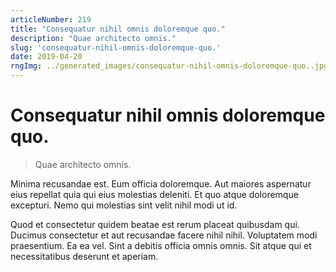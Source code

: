 ```yaml
---
articleNumber: 219
title: "Consequatur nihil omnis doloremque quo."
description: "Quae architecto omnis."
slug: 'consequatur-nihil-omnis-doloremque-quo.'
date: 2019-04-20
rngImg: ../generated_images/consequatur-nihil-omnis-doloremque-quo..jpg
---
```


# Consequatur nihil omnis doloremque quo.

> Quae architecto omnis.

Minima recusandae est. Eum officia doloremque. Aut maiores aspernatur eius repellat quia qui eius molestias deleniti. Et quo atque doloremque excepturi. Nemo qui molestias sint velit nihil modi ut id.
 Quod et consectetur quidem beatae est rerum placeat quibusdam qui. Ducimus consectetur et aut recusandae facere nihil nihil. Voluptatem modi praesentium. Ea ea vel. Sint a debitis officia omnis omnis. Sit atque qui et necessitatibus deserunt et aperiam.
